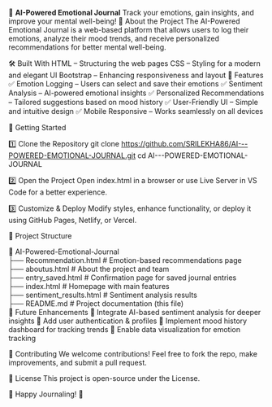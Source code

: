 🌟 **AI-Powered Emotional Journal**
Track your emotions, gain insights, and improve your mental well-being!
📌 About the Project
The AI-Powered Emotional Journal is a web-based platform that allows users to log their emotions, analyze their mood trends, and receive personalized recommendations for better mental well-being.

🛠️ Built With
HTML – Structuring the web pages
CSS – Styling for a modern and elegant UI
Bootstrap – Enhancing responsiveness and layout
🎨 Features
✅ Emotion Logging – Users can select and save their emotions
✅ Sentiment Analysis – AI-powered emotional insights
✅ Personalized Recommendations – Tailored suggestions based on mood history
✅ User-Friendly UI – Simple and intuitive design
✅ Mobile Responsive – Works seamlessly on all devices

🚀 Getting Started

1️⃣ Clone the Repository
git clone https://github.com/SRILEKHA86/AI---POWERED-EMOTIONAL-JOURNAL.git
cd AI---POWERED-EMOTIONAL-JOURNAL

2️⃣ Open the Project
Open index.html in a browser or use Live Server in VS Code for a better experience.

3️⃣ Customize & Deploy
Modify styles, enhance functionality, or deploy it using GitHub Pages, Netlify, or Vercel.

📂 Project Structure

📂 AI-Powered-Emotional-Journal  
 ├── Recommendation.html        # Emotion-based recommendations page  
 ├── aboutus.html               # About the project and team  
 ├── entry_saved.html           # Confirmation page for saved journal entries  
 ├── index.html                 # Homepage with main features  
 ├── sentiment_results.html     # Sentiment analysis results  
 ├── README.md                  # Project documentation (this file)  
🎯 Future Enhancements
🔹 Integrate AI-based sentiment analysis for deeper insights
🔹 Add user authentication & profiles
🔹 Implement mood history dashboard for tracking trends
🔹 Enable data visualization for emotion tracking

💙 Contributing
We welcome contributions! Feel free to fork the repo, make improvements, and submit a pull request.

📜 License
This project is open-source under the License.

🚀 Happy Journaling! 🚀
